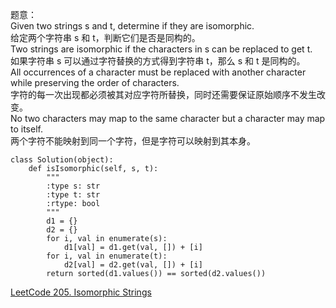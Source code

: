 题意：  
Given two strings s and t, determine if they are isomorphic.  
给定两个字符串 s 和 t，判断它们是否是同构的。  
Two strings are isomorphic if the characters in s can be replaced to get t.  
如果字符串 s 可以通过字符替换的方式得到字符串 t，那么 s 和 t 是同构的。  
All occurrences of a character must be replaced with another character while preserving the order of characters.  
字符的每一次出现都必须被其对应字符所替换，同时还需要保证原始顺序不发生改变。  
No two characters may map to the same character but a character may map to itself.  
两个字符不能映射到同一个字符，但是字符可以映射到其本身。

```
class Solution(object):
    def isIsomorphic(self, s, t):
        """
        :type s: str
        :type t: str
        :rtype: bool
        """
        d1 = {}
        d2 = {}
        for i, val in enumerate(s):
            d1[val] = d1.get(val, []) + [i]
        for i, val in enumerate(t):
            d2[val] = d2.get(val, []) + [i]
        return sorted(d1.values()) == sorted(d2.values())
```

[LeetCode 205. Isomorphic Strings](https://leetcode.com/problems/isomorphic-strings/description/)
